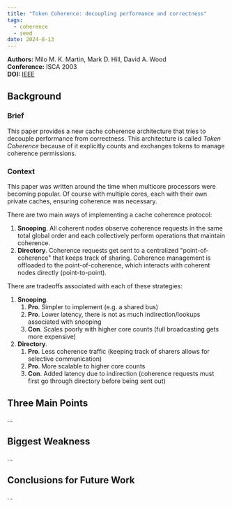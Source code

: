 ```yaml
---
title: "Token Coherence: decoupling performance and correctness"
tags:
  - coherence
  - seed
date: 2024-8-13
---
```

**Authors:** Milo M. K. Martin, Mark D. Hill, David A. Wood<br>
**Conference:** ISCA 2003<br>
**DOI:** [IEEE](https://ieeexplore.ieee.org/document/1206999)

## Background

### Brief
This paper provides a new cache coherence architecture that tries to decouple performance from correctness. This architecture is called *Token Coherence* because of it explicitly counts and exchanges tokens to manage coherence permissions.
### Context
This paper was written around the time when multicore processors were becoming popular. Of course with multiple cores, each with their own private caches, ensuring coherence was necessary. 

There are two main ways of implementing a cache coherence protocol:
1. **Snooping**. All coherent nodes observe coherence requests in the same total global order and each collectively perform operations that maintain coherence.
2. **Directory**. Coherence requests get sent to a centralized "point-of-coherence" that keeps track of sharing. Coherence management is offloaded to the point-of-coherence, which interacts with coherent nodes directly (point-to-point).

There are tradeoffs associated with each of these strategies:
1. **Snooping**. 
	1. **Pro**. Simpler to implement (e.g. a shared bus)
	2. **Pro**. Lower latency, there is not as much indirection/lookups associated with snooping
	3. **Con**. Scales poorly with higher core counts (full broadcasting gets more expensive)
2. **Directory**.
	1. **Pro**. Less coherence traffic (keeping track of sharers allows for selective communication)
	2. **Pro**. More scalable to higher core counts
	3. **Con**. Added latency due to indirection (coherence requests must first go through directory before being sent out)

## Three Main Points

...

## Biggest Weakness

...

## Conclusions for Future Work

...